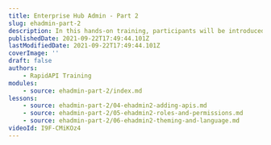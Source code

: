 ```yaml
---
title: Enterprise Hub Admin - Part 2
slug: ehadmin-part-2
description: In this hands-on training, participants will be introduced to RapidAPI Enterprise Hub concepts and administration tasks. All topics will be reinforced with administration-focussed labs.
publishedDate: 2021-09-22T17:49:44.101Z
lastModifiedDate: 2021-09-22T17:49:44.101Z
coverImage: ''
draft: false
authors:
    - RapidAPI Training
modules:
    - source: ehadmin-part-2/index.md
lessons:
    - source: ehadmin-part-2/04-ehadmin2-adding-apis.md
    - source: ehadmin-part-2/05-ehadmin2-roles-and-permissions.md
    - source: ehadmin-part-2/06-ehadmin2-theming-and-language.md
videoId: I9F-CMiKOz4
---
```

